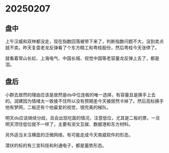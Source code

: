 # 20250207

## 盘中

上午汉威和双林都没走，现在指数回落被带下来了，判断指数问题不大，没到卖点就不卖。昨天复盘老龙反弹看了个东方精工和粤桂股份，然后粤桂今天涨停了。

就看着常山长虹、上海电气、中国长城、视觉中国等老容量龙反弹上去了，都是泪。

## 盘后

小群去居然的理由应该是居然是ds中位连板的唯一选择，有容量且是换手上去的。润建因为情绪太一致接不住所以没有预期差今天被居然卡掉了。然后高标换手他有梦网，二板还有个他最爱的视觉，很完美的梯队。

明天ds应该继续分歧，且会出现吃面的情况，注意低位，尤其是二板的票，一旦明天顶住低位就不一样了，主要有浙文互娱、数据港和东方材料。

另外适当关注横盘的泛微网络，有可能走成今天南威软件的形态。

潜伏的标的有三变科技和利通电子，都是蓄势形态。

